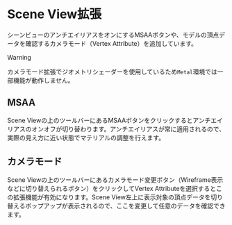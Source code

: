 ﻿# Scene View拡張

シーンビューのアンチエイリアスをオンにするMSAAボタンや、モデルの頂点データを確認するカメラモード（Vertex Attribute）を追加しています。

> [!WARNING]
> カメラモード拡張でジオメトリシェーダーを使用しているため`Metal`環境では一部機能が動作しません。

## MSAA

Scene Viewの上のツールバーにあるMSAAボタンをクリックするとアンチエイリアスのオンオフが切り替わります。アンチエイリアスが常に適用されるので、実際の見え方に近い状態でマテリアルの調整を行えます。

## カメラモード

Scene Viewの上のツールバーにあるカメラモード変更ボタン（Wireframe表示などに切り替えられるボタン）をクリックしてVertex Attributeを選択するとこの拡張機能が有効になります。Scene View左上に表示対象の頂点データを切り替えるポップアップが表示されるので、ここを変更して任意のデータを確認できます。

